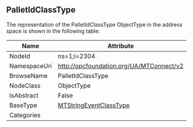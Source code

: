 <!-- objecttype -->
## PalletIdClassType
  
<!-- end of text -->
The representation of the PalletIdClassType ObjectType in the address space is shown in the following table:  

|Name|Attribute|
|---|---|
|NodeId|ns=1;i=2304|
|NamespaceUri|http://opcfoundation.org/UA/MTConnect/v2|
|BrowseName|PalletIdClassType|
|NodeClass|ObjectType|
|IsAbstract|False|
|BaseType|[MTStringEventClassType](../../ObjectTypes/MTStringEventClassType/readme.md)|
|Categories||


